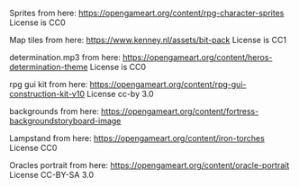 Sprites from here: https://opengameart.org/content/rpg-character-sprites
License is CC0

Map tiles from here: https://www.kenney.nl/assets/bit-pack
License is CC1

determination.mp3 from here: https://opengameart.org/content/heros-determination-theme
License is CC0

rpg gui kit from here: https://opengameart.org/content/rpg-gui-construction-kit-v10
License cc-by 3.0

backgrounds from here: https://opengameart.org/content/fortress-backgroundstoryboard-image

Lampstand from here: https://opengameart.org/content/iron-torches
License CC0

Oracles portrait from here: https://opengameart.org/content/oracle-portrait
License CC-BY-SA 3.0